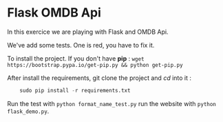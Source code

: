 # Flask OMDB Api

In this exercice we are playing with Flask and OMDB Api.

We've add some tests. One is red, you have to fix it.

To install the project. If you don't have **pip** :
`wget https://bootstrap.pypa.io/get-pip.py && python get-pip.py`

After install the requirements, git clone the project and *cd* into it :

```python
    sudo pip install -r requirements.txt
```

Run the test with `python format_name_test.py` run the website with `python flask_demo.py`.
